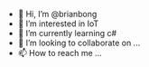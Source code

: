- 👋 Hi, I’m @brianbong
- 👀 I’m interested in IoT
- 🌱 I’m currently learning c#
- 💞️ I’m looking to collaborate on ...
- 📫 How to reach me ...

<!---
brianbong/brianbong is a ✨ special ✨ repository because its `README.md` (this file) appears on your GitHub profile.
You can click the Preview link to take a look at your changes.
--->
